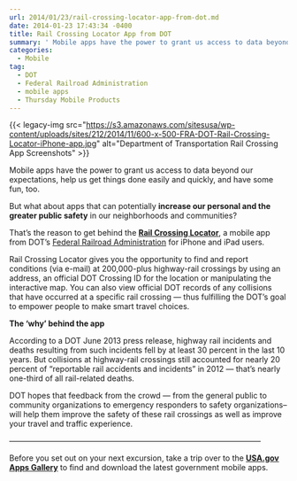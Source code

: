 ```yaml
---
url: 2014/01/23/rail-crossing-locator-app-from-dot.md
date: 2014-01-23 17:43:34 -0400
title: Rail Crossing Locator App from DOT
summary: ' Mobile apps have the power to grant us access to data beyond our expectations, help us get things done easily and quickly, and have some fun, too. But what about apps that can potentially increase our personal and the greater public safety in our neighborhoods and'
categories:
  - Mobile
tag:
  - DOT
  - Federal Railroad Administration
  - mobile apps
  - Thursday Mobile Products
---
```


{{< legacy-img src="https://s3.amazonaws.com/sitesusa/wp-content/uploads/sites/212/2014/11/600-x-500-FRA-DOT-Rail-Crossing-Locator-iPhone-app.jpg" alt="Department of Transportation Rail Crossing App Screenshots" >}}

Mobile apps have the power to grant us access to data beyond our expectations, help us get things done easily and quickly, and have some fun, too.

But what about apps that can potentially **increase our personal and the greater public safety** in our neighborhoods and communities?

That&#8217;s the reason to get behind the [**Rail Crossing Locator**](https://itunes.apple.com/us/app/rail-crossing-locator/id643005214?mt=8), a mobile app from DOT&#8217;s [Federal Railroad Administration](http://www.fra.dot.gov/) for iPhone and iPad users.

Rail Crossing Locator gives you the opportunity to find and report conditions (via e-mail) at 200,000-plus highway-rail crossings by using an address, an official DOT Crossing ID for the location or  manipulating the interactive map.  You can also view official DOT records of any collisions that have occurred at a specific rail crossing &#8212; thus fulfilling the DOT&#8217;s goal to empower people to make smart travel choices.

**The &#8216;why&#8217; behind the app**

According to a DOT June 2013 press release, highway rail incidents and deaths resulting from such incidents fell by at least 30 percent in the last 10 years. But collisions at highway-rail crossings still accounted for nearly 20 percent of &#8220;reportable rail accidents and incidents&#8221; in 2012 &#8212; that&#8217;s nearly one-third of all rail-related deaths.

DOT hopes that feedback from the crowd &#8212; from the general public to community organizations to emergency responders to safety organizations&#8211; will help them improve the safety of these rail crossings as well as improve your travel and traffic experience.

&#8212;&#8212;&#8212;&#8212;&#8212;&#8212;&#8212;&#8212;&#8212;&#8212;&#8212;&#8212;&#8212;&#8212;&#8212;&#8212;&#8212;&#8212;&#8212;&#8212;&#8212;&#8212;&#8212;&#8212;&#8212;&#8212;&#8212;&#8212;&#8212;&#8212;&#8212;&#8212;&#8211;

Before you set out on your next excursion, take a trip over to the [**USA.gov Apps Gallery**](http://apps.usa.gov) to find and download the latest government mobile apps.